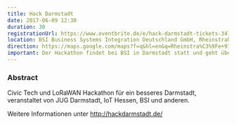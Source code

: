 ```yaml
---
title: Hack Darmstadt
date: 2017-06-09 12:30
duration: 30
registrationUrl: https://www.eventbrite.de/e/hack-darmstadt-tickets-34136292570
location: BSI Business Systems Integration Deutschland GmbH, Rheinstraße 97, 64295 Darmstadt
direction: https://maps.google.com/maps?f=q&hl=en&q=Rheinstra%C3%9Fe+97%2C+Darmstadt%2C+de
important: Der Hackathon findet bei BSI in Darmstadt statt und geht über mehrere Tage.
---
```


### Abstract

Civic Tech und LoRaWAN Hackathon für ein besseres Darmstadt, veranstaltet von JUG Darmstadt, IoT Hessen, BSI und anderen.

Weitere Informationen unter <a href="http://hackdarmstadt.de/">http://hackdarmstadt.de/</a>
